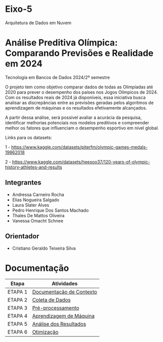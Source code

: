 # Eixo-5
Arquitetura de Dados em Nuvem

# Análise Preditiva Olímpica: Comparando Previsões e Realidade em 2024
Tecnologia em Bancos de Dados
2024/2º semestre

O projeto tem como objetivo comparar dados de todas as Olimpíadas até 2020 para prever o desempenho dos países nos Jogos Olímpicos de 2024. Com os resultados reais de 2024 já disponíveis, essa iniciativa busca analisar as discrepâncias entre as previsões geradas pelos algoritmos de aprendizagem de máquinas e os resultados efetivamente alcançados. 

A partir dessa análise, será possível avaliar a acurácia da pesquisa, identificar melhorias potenciais nos modelos preditivos e compreender melhor os fatores que influenciam o desempenho esportivo em nível global.

Links para os datasets: 

1 - https://www.kaggle.com/datasets/piterfm/olympic-games-medals-19862018

2 - https://www.kaggle.com/datasets/heesoo37/120-years-of-olympic-history-athletes-and-results

## Integrantes
* Andressa Carneiro Rocha
* Elias Nogueira Salgado
* Laura Slater Alves
* Pedro Henrique Dos Santos Machado
* Thales De Mattos Oliveira
* Vanessa Omacht Schnee

## Orientador
* Cristiano Geraldo Teixeira Silva

# Documentação

| Etapa         | Atividades |
|  :----:   | ----------- |
| ETAPA 1        |[Documentação de Contexto](projeto/inicio_do_projeto.md) |
| ETAPA 2        |[Coleta de Dados](projeto/coleta_dados.md) |
| ETAPA 3        |[Pré-processamento](projeto/pre_processamento.md) |
| ETAPA 4        |[Aprendizagem de Máquina](projeto/aprendizado_maquina_rev.md)|
| ETAPA 5        |[Análise dos Resultados](projeto/analise_resultados.md) |
| ETAPA 6        |[Otimização](projeto/Otimizacao.md) |
